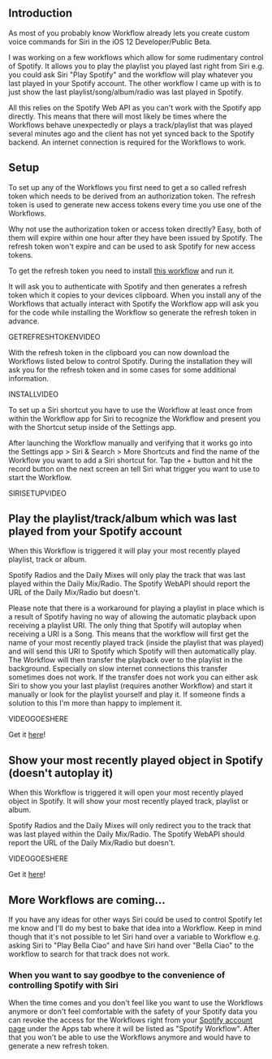 ## Introduction
As most of you probably know Workflow already lets you create custom voice commands for Siri in the iOS 12 Developer/Public Beta. 

I was working on a few workflows which allow for some rudimentary control of Spotify. It allows you to play the playlist you played last right from Siri e.g. you could ask Siri "Play Spotify" and the workflow will play whatever you last played in your Spotify account. The other workflow I came up with is to just show the last playlist/song/album/radio was last played in Spotify. 

All this relies on the Spotify Web API as you can't work with the Spotify app directly. This means that there will most likely be times where the Workflows behave unexpectedly or plays a track/playlist that was played several minutes ago and the client has not yet synced back to the Spotify backend.
An internet connection is required for the Workflows to work.


## Setup
To set up any of the Workflows you first need to get a so called refresh token which needs to be derived from an authorization token. The refresh token is used to generate new access tokens every time you use one of the Workflows. 

Why not use the authorization token or access token directly? Easy, both of them will expire within one hour after they have been issued by Spotify. The refresh token won't expire and can be used to ask Spotify for new access tokens.

To get the refresh token you need to install [this workflow](https://s.carl.al/2OK7Lca) and run it.

It will ask you to authenticate with Spotify and then generates a refresh token which it copies to your devices clipboard. When you install any of the Workflows that actually interact with Spotify the Workflow app will ask you for the code while installing the Workflow so generate the refresh token in advance.

GETREFRESHTOKENVIDEO

With the refresh token in the clipboard you can now download the Workflows listed below to control Spotify. During the installation they will ask you for the refresh token and in some cases for some additional information.

INSTALLVIDEO

To set up a Siri shortcut you have to use the Workflow at least once from within the Workflow app for Siri to recognize the Workflow and present you with the Shortcut setup inside of the Settings app.

After launching the Workflow manually and verifying that it works go into the Settings app > Siri & Search > More Shortcuts and find the name of the Workflow you want to add a Siri shortcut for. Tap the + button and hit the record button on the next screen an tell Siri what trigger you want to use to start the Workflow.

SIRISETUPVIDEO


## Play the playlist/track/album which was last played from your Spotify account
When this Workflow is triggered it will play your most recently played playlist, track or album.

Spotify Radios and the Daily Mixes will only play the track that was last played within the Daily Mix/Radio. The Spotify WebAPI should report the URL of the Daily Mix/Radio but doesn't.

Please note that there is a workaround for playing a playlist in place which is a result of Spotify having no way of allowing the automatic playback upon receiving a playlist URI. The only thing that Spotify will autoplay when receiving a URI is a Song. This means that the workflow will first get the name of your most recently played track (inside the playlist that was played) and will send this URI to Spotify which Spotify will then automatically play. The Workflow will then transfer the playback over to the playlist in the background. Especially on slow internet connections this transfer sometimes does not work. If the transfer does not work you can either ask Siri to show you your last playlist (requires another Workflow) and start it manually or look for the playlist yourself and play it. If someone finds a solution to this I'm more than happy to implement it.

VIDEOGOESHERE

Get it [here](https://s.carl.al/2K2Oq2f)!


## Show your most recently played object in Spotify (doesn't autoplay it)
When this Workflow is triggered it will open your most recently played object in Spotify. It will show your most recently played track, playlist or album.

Spotify Radios and the Daily Mixes will only redirect you to the track that was last played within the Daily Mix/Radio. The Spotify WebAPI should report the URL of the Daily Mix/Radio but doesn't. 

VIDEOGOESHERE

Get it [here](https://s.carl.al/2mMs8bQ)!


## More Workflows are coming...
If you have any ideas for other ways Siri could be used to control Spotify let me know and I'll do my best to bake that idea into a Workflow. Keep in mind though that it's not possible to let Siri hand over a variable to Workflow e.g. asking Siri to "Play Bella Ciao" and have Siri hand over "Bella Ciao" to the workflow to search for that track does not work.


### When you want to say goodbye to the convenience of controlling Spotify with Siri
When the time comes and you don't feel like you want to use the Workflows anymore or don't feel comfortable with the safety of your Spotify data you can revoke the access for the Workflows right from your [Spotify account page](https://s.carl.al/2L4vXYj) under the Apps tab where it will be listed as "Spotify Workflow". After that you won't be able to use the Workflows anymore and would have to generate a new refresh token.